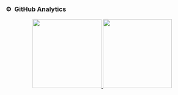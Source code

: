 
### ⚙️ &nbsp;GitHub Analytics

<p align="center">
<a href="https://github.com/elikawa7">
  <img height="180em" src="https://github-readme-stats-eight-theta.vercel.app/api?username=elikawa7&show_icons=true&theme=algolia&include_all_commits=true"/>
  <img height="180em" src="https://github-readme-stats-eight-theta.vercel.app/api/top-langs/?username=elikawa7&layout=compact&langs_count=8&theme=algolia"/>
</a>
</p>
<!--
### Hi there 👋


- 🌱 I’m currently learning Java and its intrincancies, 
      also learning design patterns and arch patterns and best practices when writing code, 
      I'm also curious about data structures and concurrency. I'm also interested in other languages. such as kotlin, go and python.


**elikawa7/elikawa7** is a ✨ _special_ ✨ repository because its `README.md` (this file) appears on your GitHub profile.

Here are some ideas to get you started:
- 🔭 I’m currently working on ...
- 👯 I’m looking to collaborate on ... 
- 🤔 I’m looking for help with ...
- 💬 Ask me about ...
- 📫 How to reach me: ...
- 😄 Pronouns: ...
- ⚡ Fun fact: ...
-->
